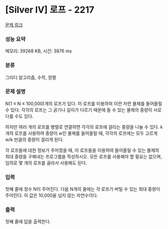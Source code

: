 # [Silver IV] 로프 - 2217 

[문제 링크](https://www.acmicpc.net/problem/2217) 

### 성능 요약

메모리: 39268 KB, 시간: 3876 ms

### 분류

그리디 알고리즘, 수학, 정렬

### 문제 설명

<p>N(1 ≤ N ≤ 100,000)개의 로프가 있다. 이 로프를 이용하여 이런 저런 물체를 들어올릴 수 있다. 각각의 로프는 그 굵기나 길이가 다르기 때문에 들 수 있는 물체의 중량이 서로 다를 수도 있다.</p>

<p>하지만 여러 개의 로프를 병렬로 연결하면 각각의 로프에 걸리는 중량을 나눌 수 있다. k개의 로프를 사용하여 중량이 w인 물체를 들어올릴 때, 각각의 로프에는 모두 고르게 w/k 만큼의 중량이 걸리게 된다.</p>

<p>각 로프들에 대한 정보가 주어졌을 때, 이 로프들을 이용하여 들어올릴 수 있는 물체의 최대 중량을 구해내는 프로그램을 작성하시오. 모든 로프를 사용해야 할 필요는 없으며, 임의로 몇 개의 로프를 골라서 사용해도 된다.</p>

### 입력 

 <p>첫째 줄에 정수 N이 주어진다. 다음 N개의 줄에는 각 로프가 버틸 수 있는 최대 중량이 주어진다. 이 값은 10,000을 넘지 않는 자연수이다.</p>

### 출력 

 <p>첫째 줄에 답을 출력한다.</p>

